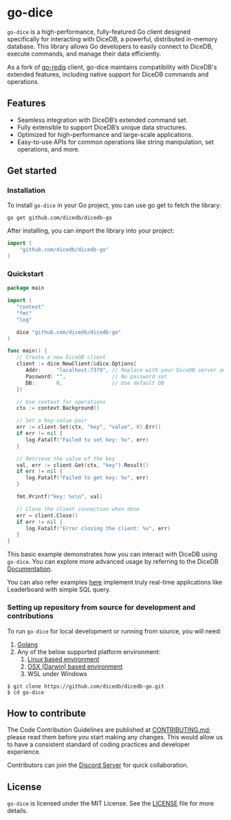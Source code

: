 # go-dice

`go-dice` is a high-performance, fully-featured Go client designed specifically for interacting with DiceDB, a powerful, distributed in-memory database.
This library allows Go developers to easily connect to DiceDB, execute commands, and manage their data efficiently.

As a fork of [go-redis](https://github.com/redis/go-redis) client, go-dice maintains compatibility with DiceDB's extended features, including native support for DiceDB commands and operations.

## Features

- Seamless integration with DiceDB’s extended command set.
- Fully extensible to support DiceDB’s unique data structures.
- Optimized for high-performance and large-scale applications.
- Easy-to-use APIs for common operations like string manipulation, set operations, and more.


## Get started

### Installation

To install `go-dice` in your Go project, you can use go get to fetch the library:
```shell
go get github.com/dicedb/dicedb-go
```

After installing, you can import the library into your project:
```go
import (
	"github.com/dicedb/dicedb-go"
)
```

### Quickstart

```go
package main

import (
   "context"
   "fmt"
   "log"

   dice "github.com/dicedb/dicedb-go"
)

func main() {
   // Create a new DiceDB client
   client := dice.NewClient(&dice.Options{
      Addr:     "localhost:7379", // Replace with your DiceDB server address
      Password: "",               // No password set
      DB:       0,                // Use default DB
   })

   // Use context for operations
   ctx := context.Background()

   // Set a key-value pair
   err := client.Set(ctx, "key", "value", 0).Err()
   if err != nil {
      log.Fatalf("Failed to set key: %v", err)
   }

   // Retrieve the value of the key
   val, err := client.Get(ctx, "key").Result()
   if err != nil {
      log.Fatalf("Failed to get key: %v", err)
   }

   fmt.Printf("key: %s\n", val)

   // Close the client connection when done
   err = client.Close()
   if err != nil {
      log.Fatalf("Error closing the client: %v", err)
   }
}
```
This basic example demonstrates how you can interact with DiceDB using `go-dice`. You can explore more advanced usage by referring to the DiceDB [Documentation](https://dicedb.io/get-started/installation/).

You can also refer examples [here]((https://github.com/DiceDB/dice/tree/master/examples/leaderboard-go)) implement truly real-time applications like Leaderboard with simple SQL query.

### Setting up repository from source for development and contributions

To run `go-dice` for local development or running from source, you will need:
1. [Golang](https://go.dev/)
2. Any of the below supported platform environment:
    1. [Linux based environment](https://en.wikipedia.org/wiki/Comparison_of_Linux_distributions)
    2. [OSX (Darwin) based environment](https://en.wikipedia.org/wiki/MacOS)
    3. WSL under Windows

```
$ git clone https://github.com/dicedb/dicedb-go.git
$ cd go-dice
```

## How to contribute

The Code Contribution Guidelines are published at [CONTRIBUTING.md](CONTRIBUTING.md); please read them before you start making any changes. This would allow us to have a consistent standard of coding practices and developer experience.

Contributors can join the [Discord Server](https://discord.gg/6r8uXWtXh7) for quick collaboration.

## License
`go-dice` is licensed under the MIT License. See the [LICENSE](LICENSE) file for more details.
